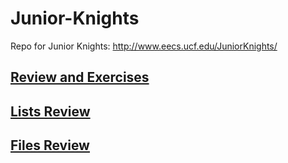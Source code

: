 # Junior-Knights
Repo for Junior Knights: http://www.eecs.ucf.edu/JuniorKnights/

## [Review and Exercises](https://github.com/aahadley/Junior-Knights/tree/master/Reviews_Lessons/1_Python%201%20Review)

## [Lists Review](https://github.com/aahadley/Junior-Knights/blob/master/Reviews_Lessons/Lists_Review/ds_review.md)

## [Files Review](https://github.com/aahadley/Junior-Knights/blob/master/Reviews_Lessons/4__File_io/files.md)
